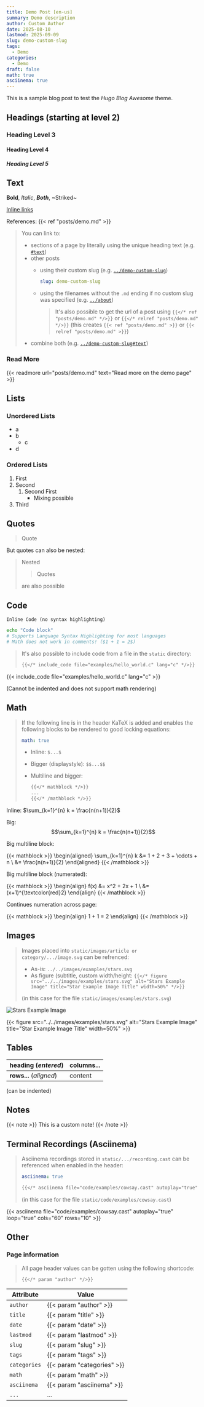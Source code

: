 ```yaml
---
title: Demo Post [en-us]
summary: Demo description
author: Custom Author
date: 2025-08-10
lastmod: 2025-09-09
slug: demo-custom-slug
tags:
  - Demo
categories:
  - Demo
draft: false
math: true
asciinema: true
---
```


This is a sample blog post to test the *Hugo Blog Awesome* theme.

## Headings (starting at level 2)

### Heading Level 3

#### Heading Level 4

##### Heading Level 5

## Text

**Bold**, *Italic*, ***Both***, ~Striked~

[Inline links](#text)

References: {{< ref "posts/demo.md" >}}

> You can link to:
>
> - sections of a page by literally using the unique heading text (e.g. [`#text`](#text))
> - other posts
>   - using their custom slug (e.g. [`../demo-custom-slug`](../demo-custom-slug))
>
>     ```yaml
>     slug: demo-custom-slug
>     ```
>
>   - using the filenames without the `.md` ending if no custom slug was specified (e.g. [`../about`](../about))
>
>     > It's also possible to get the url of a post using `{{</* ref "posts/demo.md" */>}}` or `{{</* relref "posts/demo.md" */>}}` (this creates `{{< ref "posts/demo.md" >}}` or `{{< relref "posts/demo.md" >}}`)
> - combine both (e.g. [`../demo-custom-slug#text`](../demo-custom-slug#text))

### Read More

{{< readmore url="posts/demo.md" text="Read more on the demo page" >}}

## Lists

### Unordered Lists

- a
- b
  - c
- d

### Ordered Lists

1. First
2. Second
   1. Second First
      - Mixing possible
3. Third

## Quotes

> Quote

But quotes can also be nested:

> Nested
>
> > Quotes
>
> are also possible

## Code

`Inline Code (no syntax highlighting)`

```sh
echo "Code block"
# Supports Language Syntax Highlighting for most languages
# Math does not work in comments! ($1 + 1 = 2$)
```

> It's also possible to include code from a file in the `static` directory:
>
> ```md
> {{</* include_code file="examples/hello_world.c" lang="c" */>}}
> ```

{{< include_code file="examples/hello_world.c" lang="c" >}}

(Cannot be indented and does not support math rendering)

## Math

> If the following line is in the header KaTeX is added and enables the following blocks to be rendered to good locking equations:
>
> ```yaml
> math: true
> ```
>
> - Inline: `$...$`
>
> - Bigger (displaystyle): `$$...$$`
>
> - Multiline and bigger:
>
>   ```md
>   {{</* mathblock */>}}
>   ...
>   {{</* /mathblock */>}}
>   ```

Inline: $\sum_{k=1}^{n} k = \frac{n(n+1)}{2}$

Big: $$\sum_{k=1}^{n} k = \frac{n(n+1)}{2}$$

Big multiline block:

{{< mathblock >}}
\begin{aligned}
\sum_{k=1}^{n} k &= 1 + 2 + 3 + \cdots + n \\
                 &= \frac{n(n+1)}{2}
\end{aligned}
{{< /mathblock >}}

Big multiline block (numerated):

{{< mathblock >}}
\begin{align}
f(x) &= x^2 + 2x + 1 \\
     &= (x+1)^{\textcolor{red}2}
\end{align}
{{< /mathblock >}}

Continues numeration across page:

{{< mathblock >}}
\begin{align}
1 + 1 = 2
\end{align}
{{< /mathblock >}}

## Images

> Images placed into `static/images/article or category/.../image.svg` can be refrenced:
>
> - As-is: `../../images/examples/stars.svg`
> - As figure (subtitle, custom width/height: `{{</* figure src="../../images/examples/stars.svg" alt="Stars Example Image" title="Star Example Image Title" width=50%" */>}}`
>
> (in this case for the file `static/images/examples/stars.svg`)

![Stars Example Image](../../images/examples/stars.svg)

{{< figure src="../../images/examples/stars.svg" alt="Stars Example Image" title="Star Example Image Title" width=50%" >}}

## Tables

| **heading** (*entered*) | **columns...** |
| --- | --- |
| **rows...** (*aligned*) | content |

(can be indented)

## Notes

{{< note >}}
This is a custom note!
{{< /note >}}

## Terminal Recordings (Asciinema)

> Asciinema recordings stored in `static/.../recording.cast` can be referenced when enabled in the header:
>
> ```yaml
> asciinema: true
> ```
>
> ```md
> {{</* asciinema file="code/examples/cowsay.cast" autoplay="true" loop="true" cols="60" rows="10" */>}}
> ```
>
> (in this case for the file `static/code/examples/cowsay.cast`)

{{< asciinema file="code/examples/cowsay.cast"  autoplay="true" loop="true" cols="60" rows="10" >}}

## Other

### Page information

> All page header values can be gotten using the following shortcode:
>
> ```md
> {{</* param "author" */>}}
> ```

| Attribute | Value |
| --- | --- |
| `author` | {{< param "author" >}} |
| `title` | {{< param "title" >}} |
| `date` | {{< param "date" >}} |
| `lastmod` | {{< param "lastmod" >}} |
| `slug` | {{< param "slug" >}} |
| `tags` | {{< param "tags" >}} |
| `categories` | {{< param "categories" >}} |
| `math` | {{< param "math" >}} |
| `asciinema` | {{< param "asciinema" >}} |
| `...` | ... |

